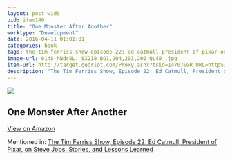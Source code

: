```yaml
---
layout: post-wide
uid: item140
title: "One Monster After Another"
worktype: "Development"
date: 2016-04-11 01:01:01
categories: book
tags: the-tim-ferriss-show-episode-22:-ed-catmull-president-of-pixar-on-steve-jobs-stories-and-lessons-learned
image-url: 614S-hNds8L._SX218_BO1,204,203,200_QL40_.jpg
item-url: http://target.georiot.com/Proxy.ashx?tsid=14707&GR_URL=http%3A%2F%2Fwww.amazon.com%2FMonster-After-Another-Mercer-Mayer%2Fdp%2F1879920050%2F
description: "The Tim Ferriss Show, Episode 22: Ed Catmull, President of Pixar, on Steve Jobs, Stories, and Lessons Learned"
---
```

<a href="http://target.georiot.com/Proxy.ashx?tsid=14707&GR_URL=http%3A%2F%2Fwww.amazon.com%2FMonster-After-Another-Mercer-Mayer%2Fdp%2F1879920050%2F" target="blank"><img src="../../../../img/thumbs/614S-hNds8L._SX218_BO1,204,203,200_QL40_.jpg" class="prod-img"></a>
<h2>One Monster After Another</h2>
<p><a class="btn btn-primary" href="http://target.georiot.com/Proxy.ashx?tsid=14707&GR_URL=http%3A%2F%2Fwww.amazon.com%2FMonster-After-Another-Mercer-Mayer%2Fdp%2F1879920050%2F" target="blank">View on Amazon</a><p>
<p>Mentioned in: <a href="http://fourhourworkweek.com/2014/08/12/ed-catmull/" target="blank">The Tim Ferriss Show, Episode 22: Ed Catmull, President of Pixar, on Steve Jobs, Stories, and Lessons Learned</a></p>
